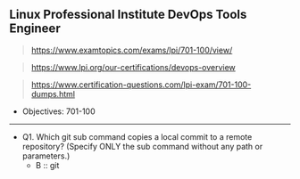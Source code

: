 
## Linux Professional Institute DevOps Tools Engineer
> https://www.examtopics.com/exams/lpi/701-100/view/

> https://www.lpi.org/our-certifications/devops-overview

> https://www.certification-questions.com/lpi-exam/701-100-dumps.html

- Objectives: 701-100

---

- Q1. Which git sub command copies a local commit to a remote repository? (Specify ONLY the sub command without any path or parameters.)
    - B :: git
